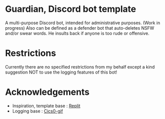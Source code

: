 # Guardian, Discord bot template
A multi-purpose Discord bot, intended for administrative purposes. (Work in progress)
Also can be defined as a defender bot that auto-deletes NSFW and/or swear words. He insults back if anyone is too rude or offensive.

# Restrictions
Currently there are no specified restrictions from my behalf except a kind suggestion NOT to use the logging features of this bot!

# Acknowledgements
* Inspiration, template base : [Replit](https://replit.com/@templates/Discordpy-bot-template-with-commands-extension)
* Logging base : [Cics0-gif](https://github.com/Cisc0-gif)
